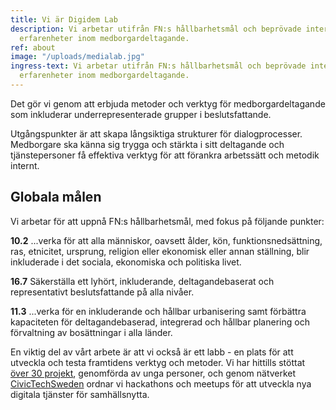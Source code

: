 ```yaml
---
title: Vi är Digidem Lab
description: Vi arbetar utifrån FN:s hållbarhetsmål och beprövade internationella
  erfarenheter inom medborgardeltagande.
ref: about
image: "/uploads/medialab.jpg"
ingress-text: Vi arbetar utifrån FN:s hållbarhetsmål och beprövade internationella
  erfarenheter inom medborgardeltagande.
---
```


Det gör vi genom att erbjuda metoder och verktyg för medborgardeltagande som inkluderar underrepresenterade grupper i beslutsfattande.

Utgångspunkter är att skapa långsiktiga strukturer för dialogprocesser. Medborgare ska känna sig trygga och stärkta i sitt deltagande och tjänstepersoner få effektiva verktyg för att förankra arbetssätt och metodik internt.

<div class="box">
  <h2>Globala målen</h2>
  <p class="is-medium">Vi arbetar för att uppnå FN:s hållbarhetsmål, med fokus på följande punkter:</p>
  <p><strong>10.2</strong> ...verka för att alla människor, oavsett ålder, kön, funktions­ned­sättning, ras, etnicitet, ur­­sprung, religion eller ekonomisk eller annan ställning, blir inkluderade i det sociala, ekonomiska och ­politiska livet.</p>
  <p><strong>16.7</strong> Säkerställa ett lyhört, inkluderande, deltagande­baserat och representativt beslutsfattande på alla nivåer.</p>
  <p><strong>11.3</strong> ...verka för en inkluderande och hållbar urba­n­isering samt förbättra kapaciteten för del­tagande­baserad, integrerad och hållbar planering och förvaltning av bosättningar i alla länder.</p>
</div>

En viktig del av vårt arbete är att vi också är ett labb - en plats för att utveckla och testa framtidens verktyg och metoder. Vi har hittills stöttat [över 30 projekt](/lab/), genomförda av unga personer, och genom nätverket [CivicTechSweden](http://civictech.se) ordnar vi hackathons och meetups för att utveckla nya digitala tjänster för samhällsnytta.

<!--
<div class="columns">
  <div class="column">
    <figure>
      <img src="{{site.baseurl}}/uploads/communityorg.jpg" alt="Community organising">
    </figure>
  </div>
  <div class="column">
    <figure>
      <img src="{{site.baseurl}}/uploads/usertesting.jpg" alt="User testing of Consul">
    </figure>
  </div>
</div>
<div class="columns">
  <div class="column is-one-third">
    <figure>
      <img src="{{site.baseurl}}/uploads/paris.jpg" alt="Paris participatory budget">
    </figure>
  </div>
  <div class="column">
    <figure>
      <img src="{{site.baseurl}}/uploads/workshop.jpg" alt="Workshop">
    </figure>
  </div>
</div>
-->
